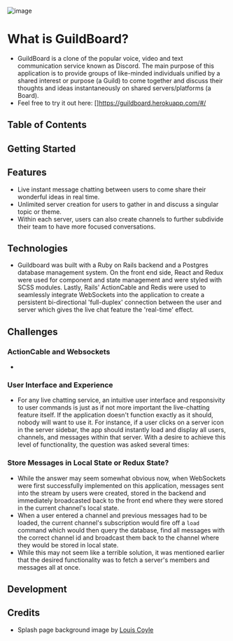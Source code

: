 ![image](https://user-images.githubusercontent.com/67344536/119151800-bc3f1200-ba1d-11eb-87fd-63ebbe4eb211.png)


# What is GuildBoard?
* GuildBoard is a clone of the popular voice, video and text communication service known as Discord. The main purpose of this application is to provide groups of like-minded individuals unified by a shared interest or purpose (a Guild) to come together and discuss their thoughts and ideas instantaneously on shared servers/platforms (a Board). 
* Feel free to try it out here: []https://guildboard.herokuapp.com/#/

## Table of Contents

## Getting Started

## Features 
* Live instant message chatting between users to come share their wonderful ideas in real time. 
* Unlimited server creation for users to gather in and discuss a singular topic or theme. 
* Within each server, users can also create channels to further subdivide their team to have more focused conversations. 

## Technologies
* Guildboard was built with a Ruby on Rails backend and a Postgres database management system. On the front end side, React and Redux were used for component and state management and were styled with SCSS modules. Lastly, Rails' ActionCable and Redis were used to seamlessly integrate WebSockets into the application to create a persistent bi-directional 'full-duplex' connection between the user and server which gives the live chat feature the 'real-time' effect.   

## Challenges
### ActionCable and Websockets
* 
### User Interface and Experience
* For any live chatting service, an intuitive user interface and responsivity to user commands is just as if not more important the live-chatting feature itself. If the application doesn't function exactly as it should, nobody will want to use it. For instance, if a user clicks on a server icon in the server sidebar, the app should instantly load and display all users, channels, and messages within that server. With a desire to achieve this level of functionality, the question was asked several times:
### Store Messages in Local State or Redux State?
* While the answer may seem somewhat obvious now, when WebSockets were first successfully implemented on this application, messages sent into the stream by users were created, stored in the backend and immediately broadcasted back to the front end where they were stored in the current channel's local state. 
* When a user entered a channel and previous messages had to be loaded, the current channel's subscription would fire off a `load` command which would then query the database, find all messages with the correct channel id and broadcast them back to the channel where they would be stored in local state. 
* While this may not seem like a terrible solution, it was mentioned earlier that the desired functionality was to fetch a server's members and messages all at once.

## Development


## Credits
* Splash page background image by [Louis Coyle](https://dribbble.com/shots/12078823-The-Valley)
